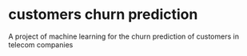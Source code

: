 # customers churn prediction
A project of machine learning for the churn prediction of customers in telecom companies
